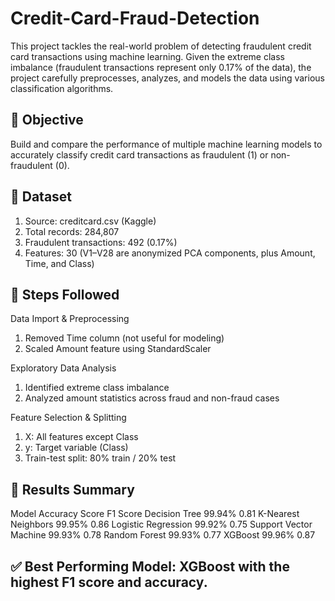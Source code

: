 # Credit-Card-Fraud-Detection
This project tackles the real-world problem of detecting fraudulent credit card transactions using machine learning. Given the extreme class imbalance (fraudulent transactions represent only 0.17% of the data), the project carefully preprocesses, analyzes, and models the data using various classification algorithms.

## 📌 Objective
Build and compare the performance of multiple machine learning models to accurately classify credit card transactions as fraudulent (1) or non-fraudulent (0).

## 📂 Dataset
1. Source: creditcard.csv (Kaggle)
2. Total records: 284,807
3. Fraudulent transactions: 492 (0.17%)
4. Features: 30 (V1–V28 are anonymized PCA components, plus Amount, Time, and Class)

## 🔧 Steps Followed
Data Import & Preprocessing
1. Removed Time column (not useful for modeling)
2. Scaled Amount feature using StandardScaler

Exploratory Data Analysis
1. Identified extreme class imbalance
2. Analyzed amount statistics across fraud and non-fraud cases

Feature Selection & Splitting
1. X: All features except Class
2. y: Target variable (Class)
3. Train-test split: 80% train / 20% test

## 🧪 Results Summary
Model	Accuracy Score	F1 Score
Decision Tree	99.94%	0.81
K-Nearest Neighbors	99.95%	0.86
Logistic Regression	99.92%	0.75
Support Vector Machine	99.93%	0.78
Random Forest	99.93%	0.77
XGBoost	99.96%	0.87

## ✅ Best Performing Model: XGBoost with the highest F1 score and accuracy.
